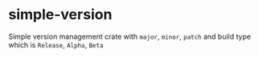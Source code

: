 # simple-version
Simple version management crate with `major`, `minor`, `patch` and build type which is `Release`, `Alpha`, `Beta`
